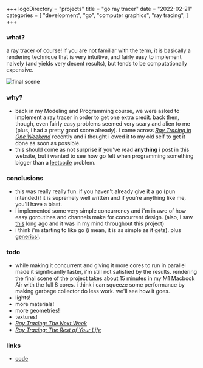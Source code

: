 +++
logoDirectory = "projects"
title = "go ray tracer"
date = "2022-02-21"
categories = [
    "development",
    "go",
	"computer graphics",
	"ray tracing",
]
+++

### what?
 a ray tracer of course! if you are not familiar with the term, it is basically a rendering technique that is very intuitive, and fairly easy to implement naively (and yields very decent results), but tends to be computationally expensive.

![final scene](/ray-tracer/go-spheres.png)

### why?

  * back in my Modeling and Programming course, we were asked to implement a ray tracer in order to get one extra credit. back then, though, even fairly easy problems seemed very scary and alien to me (plus, i had a pretty good score already). i came across [_Ray Tracing in One Weekend_](https://raytracing.github.io/books/RayTracingInOneWeekend.html) recently and i thought i owed it to my old self to get it done as soon as possible.
  * this should come as not surprise if you've read **anything** i post in this website, but i wanted to see how go felt when programming something bigger than a [leetcode](https://leetcode.com) problem.

### conclusions
  * this was really really fun. if you haven't already give it a go (pun intended)! it is supremely well written and if you're anything like me, you'll have a blast.
  * i implemented some very simple concurrency and i'm in awe of how easy goroutines and channels make for concurrent design. (also, i saw [this](https://www.youtube.com/watch?v=oV9rvDllKEg) long ago and it was in my mind throughout this project)
  * i think i'm starting to like go (i mean, it is as simple as it gets). plus [generics!](https://go.dev/doc/tutorial/generics). 

### todo
  * while making it concurrent and giving it more cores to run in parallel made it significantly faster, i'm still not satisfied by the results. rendering the final scene of the project takes about 15 minutes in my M1 Macbook Air with the full 8 cores. i think i can squeeze some performance by making garbage collector do less work. we'll see how it goes.
  * lights! 
  * more materials!
  * more geometries!
  * textures!
  * [_Ray Tracing: The Next Week_](https://raytracing.github.io/books/RayTracingTheNextWeek.html)
  * [_Ray Tracing: The Rest of Your Life_](https://raytracing.github.io/books/RayTracingTheRestOfYourLife.html)
	
 

### links
  * [code](https://github.com/Ikerlb/ray-tracer)

